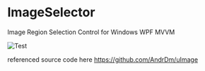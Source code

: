 # ImageSelector

Image Region Selection Control for Windows WPF MVVM

![Test](./Test.gif)


referenced source code here
https://github.com/AndrDm/uImage
